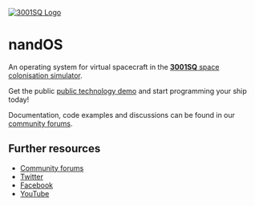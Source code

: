 [![3001SQ Logo](http://static.3001sq.com/red/pr/3001sq-bright.png)](https://3001sq.net "3001SQ Space Colonisation Simulator")

# nandOS

An operating system for virtual spacecraft in the [**3001SQ** space colonisation simulator](https://3001sq.net).

Get the public [public technology demo](https://tech-demo.3001sq.net/) and start programming your ship today!

Documentation, code examples and discussions can be found in our [community forums](https://forums.3001sq.net/).

## Further resources

* [Community forums](https://forums.3001sq.net)
* [Twitter](https://twitter.com/3001sq)
* [Facebook](https://facebook.com/3001sq)
* [YouTube](https://www.youtube.com/channel/UCLK_Wq46XfR4boDl5KVJerQ)
